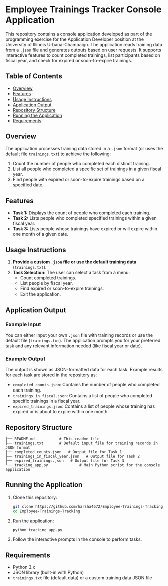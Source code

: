 # Employee Trainings Tracker Console Application

This repository contains a console application developed as part of the programming exercise for the Application Developer position at the University of Illinois Urbana-Champaign. The application reads training data from a `.json` file and generates outputs based on user requests. It supports interactive features to count completed trainings, list participants based on fiscal year, and check for expired or soon-to-expire trainings.

## Table of Contents
- [Overview](#overview)
- [Features](#features)
- [Usage Instructions](#usage-instructions)
- [Application Output](#application-output)
- [Repository Structure](#repository-structure)
- [Running the Application](#running-the-application)
- [Requirements](#requirements)

## Overview

The application processes training data stored in a `.json` format (or uses the default file `trainings.txt`) to achieve the following:
1. Count the number of people who completed each distinct training.
2. List all people who completed a specific set of trainings in a given fiscal year.
3. Find people with expired or soon-to-expire trainings based on a specified date.

## Features

- **Task 1:** Displays the count of people who completed each training.
- **Task 2:** Lists people who completed specified trainings within a given fiscal year.
- **Task 3:** Lists people whose trainings have expired or will expire within one month of a given date.

## Usage Instructions

1. **Provide a custom `.json` file or use the default training data** (`trainings.txt`).
2. **Task Selection:** The user can select a task from a menu:
   - Count completed trainings.
   - List people by fiscal year.
   - Find expired or soon-to-expire trainings.
   - Exit the application.

## Application Output

### Example Input

You can either input your own `.json` file with training records or use the default file (`trainings.txt`). The application prompts you for your preferred task and any relevant information needed (like fiscal year or date).

### Example Output

The output is shown as JSON-formatted data for each task. Example results for each task are stored in the repository as:

- `completed_counts.json`: Contains the number of people who completed each training.
- `trainings_in_fiscal.json`: Contains a list of people who completed specific trainings in a fiscal year.
- `expired_trainings.json`: Contains a list of people whose training has expired or is about to expire within one month.

## Repository Structure

```
├── README.md           # This readme file
├── trainings.txt       # Default input file for training records in JSON format
├── completed_counts.json   # Output file for Task 1
├── trainings_in_fiscal_year.json   # Output file for Task 2
├── expired_trainings.json   # Output file for Task 3
└── tracking_app.py              # Main Python script for the console application
```

## Running the Application

1. Clone this repository:
    ```bash
    git clone https://github.com/harsha4672/Employee-Trainings-Tracking.git
    cd Employee-Trainings-Tracking
    ```

2. Run the application:
    ```bash
    python tracking_app.py
    ```

3. Follow the interactive prompts in the console to perform tasks.

## Requirements

- Python 3.x
- JSON library (built-in with Python)
- `trainings.txt` file (default data) or a custom training data JSON file
